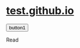 # <a href="https://johnsamuelrodriguez.github.io/test3/"> test.github.io </a>

<button>button1</button>

Read
